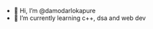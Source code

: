 - 👋 Hi, I’m @damodarlokapure
- 🌱 I’m currently learning c++, dsa and web dev


<!---
damodarlokapure/damodarlokapure is a ✨ special ✨ repository because its `README.md` (this file) appears on your GitHub profile.
You can click the Preview link to take a look at your changes.
--->
